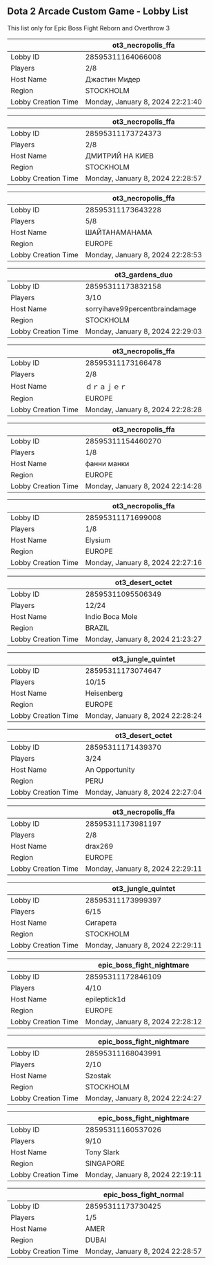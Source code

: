 ## Dota 2 Arcade Custom Game - Lobby List

This list only for Epic Boss Fight Reborn and Overthrow 3

|  | ot3_necropolis_ffa |
| ------ | ------ |
| Lobby ID | 28595311164066008 |
| Players | 2/8 |
| Host Name | Джастин Мидер |
| Region | STOCKHOLM |
| Lobby Creation Time | Monday, January 8, 2024 22:21:40 |


|  | ot3_necropolis_ffa |
| ------ | ------ |
| Lobby ID | 28595311173724373 |
| Players | 2/8 |
| Host Name | ДМИТРИЙ НА КИЕВ |
| Region | STOCKHOLM |
| Lobby Creation Time | Monday, January 8, 2024 22:28:57 |


|  | ot3_necropolis_ffa |
| ------ | ------ |
| Lobby ID | 28595311173643228 |
| Players | 5/8 |
| Host Name | ШАЙТАНАМАНАМА |
| Region | EUROPE |
| Lobby Creation Time | Monday, January 8, 2024 22:28:53 |


|  | ot3_gardens_duo |
| ------ | ------ |
| Lobby ID | 28595311173832158 |
| Players | 3/10 |
| Host Name | sorryihave99percentbraindamage |
| Region | STOCKHOLM |
| Lobby Creation Time | Monday, January 8, 2024 22:29:03 |


|  | ot3_necropolis_ffa |
| ------ | ------ |
| Lobby ID | 28595311173166478 |
| Players | 2/8 |
| Host Name | ｄｒａｊｅｒ |
| Region | EUROPE |
| Lobby Creation Time | Monday, January 8, 2024 22:28:28 |


|  | ot3_necropolis_ffa |
| ------ | ------ |
| Lobby ID | 28595311154460270 |
| Players | 1/8 |
| Host Name | фанни манки |
| Region | EUROPE |
| Lobby Creation Time | Monday, January 8, 2024 22:14:28 |


|  | ot3_necropolis_ffa |
| ------ | ------ |
| Lobby ID | 28595311171699008 |
| Players | 1/8 |
| Host Name | Elysium |
| Region | EUROPE |
| Lobby Creation Time | Monday, January 8, 2024 22:27:16 |


|  | ot3_desert_octet |
| ------ | ------ |
| Lobby ID | 28595311095506349 |
| Players | 12/24 |
| Host Name | Indio Boca Mole |
| Region | BRAZIL |
| Lobby Creation Time | Monday, January 8, 2024 21:23:27 |


|  | ot3_jungle_quintet |
| ------ | ------ |
| Lobby ID | 28595311173074647 |
| Players | 10/15 |
| Host Name | Heisenberg |
| Region | EUROPE |
| Lobby Creation Time | Monday, January 8, 2024 22:28:24 |


|  | ot3_desert_octet |
| ------ | ------ |
| Lobby ID | 28595311171439370 |
| Players | 3/24 |
| Host Name | An Opportunity |
| Region | PERU |
| Lobby Creation Time | Monday, January 8, 2024 22:27:04 |


|  | ot3_necropolis_ffa |
| ------ | ------ |
| Lobby ID | 28595311173981197 |
| Players | 2/8 |
| Host Name | drax269 |
| Region | EUROPE |
| Lobby Creation Time | Monday, January 8, 2024 22:29:11 |


|  | ot3_jungle_quintet |
| ------ | ------ |
| Lobby ID | 28595311173999397 |
| Players | 6/15 |
| Host Name | Сигарета |
| Region | STOCKHOLM |
| Lobby Creation Time | Monday, January 8, 2024 22:29:11 |


|  | epic_boss_fight_nightmare |
| ------ | ------ |
| Lobby ID | 28595311172846109 |
| Players | 4/10 |
| Host Name | epileptick1d |
| Region | EUROPE |
| Lobby Creation Time | Monday, January 8, 2024 22:28:12 |


|  | epic_boss_fight_nightmare |
| ------ | ------ |
| Lobby ID | 28595311168043991 |
| Players | 2/10 |
| Host Name | Szostak |
| Region | STOCKHOLM |
| Lobby Creation Time | Monday, January 8, 2024 22:24:27 |


|  | epic_boss_fight_nightmare |
| ------ | ------ |
| Lobby ID | 28595311160537026 |
| Players | 9/10 |
| Host Name | Tony Slark |
| Region | SINGAPORE |
| Lobby Creation Time | Monday, January 8, 2024 22:19:11 |


|  | epic_boss_fight_normal |
| ------ | ------ |
| Lobby ID | 28595311173730425 |
| Players | 1/5 |
| Host Name | AMER |
| Region | DUBAI |
| Lobby Creation Time | Monday, January 8, 2024 22:28:57 |


